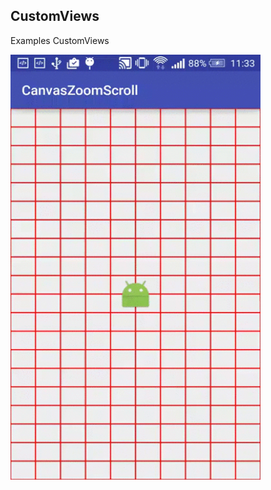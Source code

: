 ## CustomViews

Examples CustomViews

<img src="/screenshots/test.gif" alt="sample" title="sample" width="400" height="680" />